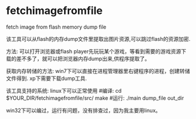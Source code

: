 # fetchimagefromfile
fetch image from flash memory dump file

该工具可以从flash的内存dump文件里提取出图片资源,可以跳过flash的资源加密.

方法: 可以打开浏览器或flash player先玩玩某个游戏，等看到需要的游戏资源下载的差不多了，就可以把浏览器内存dump出来,供程序提取了。

获取内存转储的方法:
    win7下可以直接在进程管理器里右键程序的进程，创建转储文件得到.
    xp下需要下载dump工具.
    
该工具支持的系统: 
linux下可以正常使用
     #编译:
     cd $YOUR_DIR/fetchimagefromfile/src/
     make
     #运行: 
     ./main dump_file out_dir
     
win32下可以编过，运行有问题，没有排查过，因为我主要用linux。
